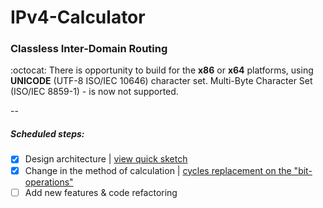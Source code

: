 # IPv4-Calculator
### Classless Inter-Domain Routing
:octocat: There is opportunity to build for the <b>x86</b> or <b>x64</b> platforms, using <b>UNICODE</b> (UTF-8 ISO/IEC 10646) character set.
Multi-Byte Character Set (ISO/IEC 8859-1) - is now not supported.

--
##### Scheduled steps:
- [x] Design architecture | [view quick sketch](https://github.com/Art-Stea1th/IP-Calc/blob/master/Diagrams/IP-Calc%20class-diagram.pdf)
- [x] Change in the method of calculation | [cycles replacement on the "bit-operations"](https://github.com/Art-Stea1th/IP-Calc/commit/75c4d2a3eab22fee181a3c37ec83b442f7b85c45)
- [ ] Add new features & code refactoring